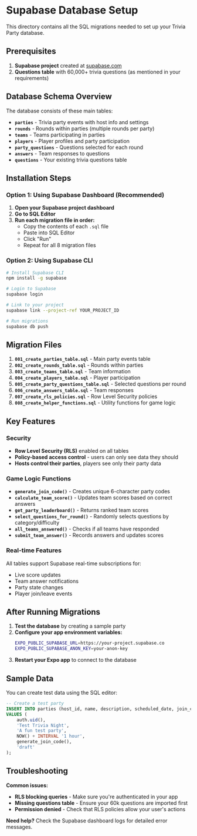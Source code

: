 # Supabase Database Setup

This directory contains all the SQL migrations needed to set up your Trivia Party database.

## Prerequisites

1. **Supabase project** created at [supabase.com](https://supabase.com)
2. **Questions table** with 60,000+ trivia questions (as mentioned in your requirements)

## Database Schema Overview

The database consists of these main tables:

- **`parties`** - Trivia party events with host info and settings
- **`rounds`** - Rounds within parties (multiple rounds per party)
- **`teams`** - Teams participating in parties
- **`players`** - Player profiles and party participation
- **`party_questions`** - Questions selected for each round
- **`answers`** - Team responses to questions
- **`questions`** - Your existing trivia questions table

## Installation Steps

### Option 1: Using Supabase Dashboard (Recommended)

1. **Open your Supabase project dashboard**
2. **Go to SQL Editor**
3. **Run each migration file in order:**
   - Copy the contents of each `.sql` file
   - Paste into SQL Editor
   - Click "Run"
   - Repeat for all 8 migration files

### Option 2: Using Supabase CLI

```bash
# Install Supabase CLI
npm install -g supabase

# Login to Supabase
supabase login

# Link to your project
supabase link --project-ref YOUR_PROJECT_ID

# Run migrations
supabase db push
```

## Migration Files

1. **`001_create_parties_table.sql`** - Main party events table
2. **`002_create_rounds_table.sql`** - Rounds within parties
3. **`003_create_teams_table.sql`** - Team information
4. **`004_create_players_table.sql`** - Player participation
5. **`005_create_party_questions_table.sql`** - Selected questions per round
6. **`006_create_answers_table.sql`** - Team responses
7. **`007_create_rls_policies.sql`** - Row Level Security policies
8. **`008_create_helper_functions.sql`** - Utility functions for game logic

## Key Features

### Security
- **Row Level Security (RLS)** enabled on all tables
- **Policy-based access control** - users can only see data they should
- **Hosts control their parties**, players see only their party data

### Game Logic Functions
- **`generate_join_code()`** - Creates unique 6-character party codes
- **`calculate_team_score()`** - Updates team scores based on correct answers
- **`get_party_leaderboard()`** - Returns ranked team scores
- **`select_questions_for_round()`** - Randomly selects questions by category/difficulty
- **`all_teams_answered()`** - Checks if all teams have responded
- **`submit_team_answer()`** - Records answers and updates scores

### Real-time Features
All tables support Supabase real-time subscriptions for:
- Live score updates
- Team answer notifications
- Party state changes
- Player join/leave events

## After Running Migrations

1. **Test the database** by creating a sample party
2. **Configure your app environment variables:**
   ```bash
   EXPO_PUBLIC_SUPABASE_URL=https://your-project.supabase.co
   EXPO_PUBLIC_SUPABASE_ANON_KEY=your-anon-key
   ```
3. **Restart your Expo app** to connect to the database

## Sample Data

You can create test data using the SQL editor:

```sql
-- Create a test party
INSERT INTO parties (host_id, name, description, scheduled_date, join_code, status)
VALUES (
    auth.uid(),
    'Test Trivia Night',
    'A fun test party',
    NOW() + INTERVAL '1 hour',
    generate_join_code(),
    'draft'
);
```

## Troubleshooting

**Common issues:**
- **RLS blocking queries** - Make sure you're authenticated in your app
- **Missing questions table** - Ensure your 60k questions are imported first
- **Permission denied** - Check that RLS policies allow your user's actions

**Need help?** Check the Supabase dashboard logs for detailed error messages.